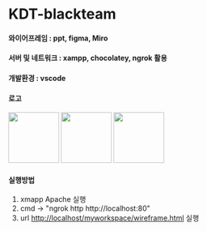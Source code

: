 # KDT-blackteam

#### 와이어프레임 : ppt, figma, Miro

#### 서버 및 네트워크 : xampp, chocolatey, ngrok 활용

#### 개발환경 : vscode

#### 로고

<img src="https://github.com/user-attachments/assets/1c9d5124-362f-4714-82bf-57f4641195cd" width="100" height="100"/>
<img src="https://github.com/user-attachments/assets/b978ab69-b1b8-444e-8c59-bf004a27a545" width="100" height="100"/>
<img src="https://github.com/user-attachments/assets/26ccd2c3-7bae-4365-9a41-1cd1657fa804" width="100" height="100"/>

#### 실행방법
1. xmapp Apache 실행
2. cmd -> "ngrok http http://localhost:80"
3. url <http://localhost/myworkspace/wireframe.html> 실행
